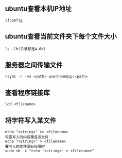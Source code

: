 ## ubuntu查看本机IP地址
```
ifconfig
```
## ubuntu查看当前文件夹下每个文件大小
```
ls -lh(目录都是4.0k)
```
## 服务器之间传输文件
```
rsync -r -va <path> username@ip:<path>
```
## 查看程序链接库
```
ldd <filename>
```
## 将字符写入某文件
```
echo "<string>" >> <filename>
将要写入的内容覆盖该文件
echo "<string>" > <filename>
要写入的文件没有权限时
sudo sh -c "echo '<string>' > <filename>"
```
